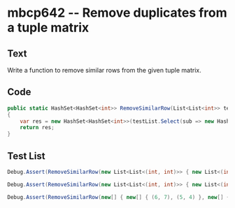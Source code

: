 # mbcp642 -- Remove duplicates from a tuple matrix

## Text

Write a function to remove similar rows from the given tuple matrix.

## Code

```csharp
public static HashSet<HashSet<int>> RemoveSimilarRow(List<List<int>> testList)
{
    var res = new HashSet<HashSet<int>>(testList.Select(sub => new HashSet<int>(sub.OrderBy(x => x))).Select(sub => new HashSet<int>(sub))).OrderBy(sub => string.Join(",", sub));
    return res;
}
```

## Test List

```csharp
Debug.Assert(RemoveSimilarRow(new List<List<(int, int)>> { new List<(int, int)> { (4, 5), (3, 2) }, new List<(int, int)> { (2, 2), (4, 6) }, new List<(int, int)> { (3, 2), (4, 5) } }) .SetEquals(new HashSet<(int, int)> { ((2, 2), (4, 6)), ((3, 2), (4, 5)) }));
```

```csharp
Debug.Assert(RemoveSimilarRow(new List<List<(int, int)>> { new List<(int, int)> { (5, 6), (4, 3) }, new List<(int, int)> { (3, 3), (5, 7) }, new List<(int, int)> { (4, 3), (5, 6) } }) == new HashSet<(int, int)> { ((4, 3), (5, 6)), ((3, 3), (5, 7)) });
```

```csharp
Debug.Assert(RemoveSimilarRow(new[] { new[] { (6, 7), (5, 4) }, new[] { (4, 4), (6, 8) }, new[] { (5, 4), (6, 7) } }) .SetEquals(new HashSet<(int, int)> { ((4, 4), (6, 8)), ((5, 4), (6, 7)) }));
```
